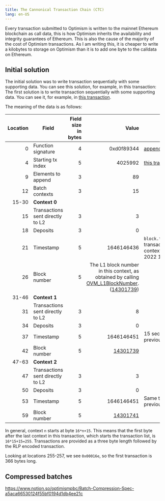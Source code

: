 ```yaml
---
title: The Cannonical Transaction Chain (CTC)
lang: en-US
---
```


Every transaction submitted to Optimism is written to the mainnet Ethereum blockchain as call data, this is how Optimism inherits the availability and integrity guarantees of Ethereum.
This is also the cause of the majority of the cost of Optimism transactions.
As I am writing this, it is cheaper to write a kilobytes to storage on Optimism than it is to add one byte to the calldata on Ethereum.

## Initial solution

The initial solution was to write transaction sequentially with some supporting data.
You can see this solution, for example, in this transaction: 
The first solution is to write transaction sequentially with some supporting data.
You can see it, for example, in [this transaction](https://etherscan.io/tx/0xf5a2dd9d0815ad4dcee00063ff8f8f3fd44b3bd8ffc1f7f6c7f7f0b4b086c5a7/advanced).

The meaning of the data is as follows:

| Location | Field             | Field size in bytes | Value | Comments |
| --: | ------------------ | ------------------: | ----: | -------- |
|  0 | Function signature |  4 | 0xd0f89344 | [appendSequencerBatch()](https://www.4byte.directory/signatures/?bytes4_signature=0xd0f89344) |
|  4 | Starting tx index  |  5 | 4025992 | [this transaction](https://optimistic.etherscan.io/tx/4025992) |
|  9 | Elements to append |  3 | 89 |
| 12 | Batch contexts     |  3 | 15 |
| 15-30 | **Context 0** |
| 15 |Transactions sent directly to L2 | 3 | 3 |
| 18 | Deposits | 3 | 0 |
| 21 | Timestamp | 5 | 1646146436 | `block.timestamp` for transactions in this context (Tue Mar 01 2022 14:53:56 UTC)
| 26 | Block number | 5 | The L1 block number in this context, as obtained by calling [OVM_L1BlockNumber](https://github.com/ethereum-optimism/optimism/blob/develop/packages/contracts/contracts/L2/predeploys/iOVM_L1BlockNumber.sol). ([14301739](https://etherscan.io/block/14301739)) | 
| 31-46 | **Context 1** |
| 31 | Transactions sent directly to L2 | 3 | 8 |
| 34 | Deposits | 3 | 0 |
| 37 | Timestamp | 5 | 1646146451 | 15 seconds after the previous batch
| 42 | Block number | 5 | [14301739](https://etherscan.io/block/14301739) 
| 47-63 | **Context 2** |
| 47 | Transactions sent directly to L2 | 3 | 3 |
| 50 | Deposits | 3 | 0 |
| 53 | Timestamp | 5 | 1646146451 | Same time as the previous batch
| 59 | Block number | 5 | [14301741](https://etherscan.io/block/14301741) 


In general, context `n` starts at byte `16*n+15`.
This means that the first byte after the last context in this transaction, which starts the transaction list, is `16*15+15=255`.
Transactions are provided as a three byte length followed by the RLP encoded transaction.

Looking at locations 255-257, we see `0x00016e`, so the first transaction is 366 bytes long. 

## Compressed batches



https://www.notion.so/optimismpbc/Batch-Compression-Spec-a5aca66530124f55bf0194d1db4ee21c